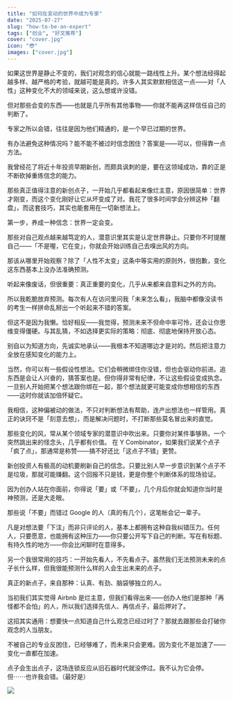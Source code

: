 ```yaml
---
title: "如何在变动的世界中成为专家"
date: "2025-07-27"
slug: "how-to-be-an-expert"
tags: ["创业", "好文推荐"]
cover: "cover.jpg"
icon: "😎"
images: ["cover.jpg"]
---
```

如果这世界是静止不变的，我们对观念的信心就能一路线性上升。某个想法经得起越多样、越严格的考验，就越可能是真的。许多人其实默默相信这一点——对「人性」这种变化不大的领域来说，这么想或许没错。



但对那些会变的东西——也就是几乎所有其他事物——你就不能再这样信任自己的判断了。



专家之所以会错，往往是因为他们精通的，是一个早已过期的世界。



有办法避免这种情况吗？能不能不被过时信念困住？答案是——可以，但得靠一点方法。



我曾经花了将近十年投资早期新创，而颇具讽刺的是，要在这领域成功，靠的正是不断砍掉重练信念的能力。



那些真正值得注意的新创点子，一开始几乎都看起来像烂主意，原因很简单：世界才刚变，而这个变化刚好让它从坏变成了对。我花了很多时间学会分辨这种「翻盘」，而这套技巧，其实也能套用在一切新想法上。



第一步，养成一种信念：世界一定会变。



那些对自己观点越来越笃定的人，潜意识里其实是认定世界静止。只要你不时提醒自己——「不是喔，它在变」，你就会开始训练自己去嗅出风的方向。



那该从哪里开始观察？除了「人性不太变」这条中等实用的原则外，很抱歉，变化这东西基本上没办法准确预测。



听起来像废话，但很重要：真正重要的变化，几乎从来都来自意料之外的方向。



所以我乾脆放弃预测。每次有人在访问里问我「未来怎么看」，我脑中都像没读书的考生一样拼命乱掰出一个听起来不错的答案。



但这不是因为我懒。恰好相反——我觉得，预测未来不但命中率可怜，还会让你思维变得僵硬。与其乱猜，不如选择更实际的策略：彻底、彻底地保持开放心态。



别自以为知道方向，先诚实地承认——我根本不知道哪边才是对的。然后把注意力全放在感知变化的能力上。



当然，你可以有一些假设性想法。它们会稍微绑住你没错，但也会驱动你前进。追东西是会让人兴奋的，猜答案也是。但你得非常有纪律，不让这些假设变成执念。
一旦别人开始把某个想法跟你绑在一起，那个想法就更可能变成你想相信的东西——这时你就该加倍怀疑它。



我相信，这种偏被动的做法，不只对判断想法有帮助，连产出想法也一样管用。真正的诀窍不是「刻意去想」，而是解决问题时，不打断那些莫名冒出来的直觉。



那些变化的风，常从某个领域专家的潜意识中吹出来。只要你对某件事够熟，一个突然跳出来的怪念头，几乎都有价值。
在 Y Combinator，如果我们说某个点子「疯了点」，那通常是称赞——搞不好还比「这点子不错」更赞。



新创投资人有极高的动机要刷新自己的信念。只要比别人早一步意识到某个点子不是垃圾，那就可能赚翻。这个回报不只是钱，更是你整个判断体系的现场验证。



因为创办人站在你面前，你得说「要」或「不要」，几个月后你就会知道你当时是神预测，还是大走眼。



那些说「不要」而错过 Google 的人（真的有几个），这笔帐会记一辈子。



凡是对想法要「下注」而非只评论的人，基本上都拥有这种自我纠错压力。任何人，只要愿意，也能拥有这种压力——你只要公开写下自己的判断。写在有标题、有持久性的地方——你会比闲聊时在意得多。



另一个我很常用的技巧：一开始先看人，不先看点子。虽然我们无法预测未来的点子长什么样，但我很能预测什么样的人会生出未来的点子。



真正的新点子，来自那种：认真、有劲、脑袋够独立的人。



当初我们其实觉得 Airbnb 是烂主意，但我们看得出来——创办人他们是那种「再怪都不会怕」的人，所以我们选择先信人、再信点子，最后押对了。



这招其实通用：想要快一点知道自己什么观念已经过时了？那就去跟那些会打破你观念的人当朋友。



不被自己的专业反困住，已经够难了，而未来只会更难。因为变化不是加速了——变化一直都在加速。



点子会生出点子，这场连锁反应从旧石器时代就没停过。我不认为它会停。
但⋯⋯也许我会错。（最好是）




![](https://prod-files-secure.s3.us-west-2.amazonaws.com/112d0858-5090-4d34-a606-b75eb8d65fd2/46476355-9cf3-4e99-9b7a-3531bc426380/1000202064.png?X-Amz-Algorithm=AWS4-HMAC-SHA256&X-Amz-Content-Sha256=UNSIGNED-PAYLOAD&X-Amz-Credential=ASIAZI2LB466TMQMD57R%2F20250817%2Fus-west-2%2Fs3%2Faws4_request&X-Amz-Date=20250817T191011Z&X-Amz-Expires=3600&X-Amz-Security-Token=IQoJb3JpZ2luX2VjEEcaCXVzLXdlc3QtMiJGMEQCIGwIYhh%2FqI26dCGW6kd%2BdyjO%2FbjAwwhg%2Fad9AypiOYcJAiB0UfTCiwiIX0pczUX04%2BjRWZ9zdQcVvoarX3eKdGSybyqIBAiQ%2F%2F%2F%2F%2F%2F%2F%2F%2F%2F8BEAAaDDYzNzQyMzE4MzgwNSIMwc6nF6dyx9lxL%2BDIKtwDwAL5JzR2MFhZCayFgpjTXAVJE9wWM3FKO0j29tJRMTTvn02EnhRXvseuxjV6STpSmPQ19W2zXWfTso2PYl98BqYaC5nXAu%2FDE4busB%2FtfJ9iZU7bahcGGYctNuH0y1oVk4iBFJUD9z3OmFg4wmS3k3iJ2uOl9bBmvTkQr7PQmvRD9KhP8EyJd690Jh8lxUyeXyUPkrDzf4dSGlsbkhP%2BYJlK1Os3o%2FJ4amGME9J63GEx78tOnd51lNX47H4NMN7F0i%2FD6CKR%2FlqoFG9xSxG%2BSP2biUejHWx2S1TeISXyvjCXvzq8dgEVbght4TNsVCVFceJg4qad0tO24UAYilqO05wtHVzAkR7MXgzgHtq6JKIeJwzl377atsScNkANSeCjNBmJgUi6nNyJZMikk2R1DVqfEbv1Hp9WzyhR3OLCo4tpil%2BLubBXXCMw7DMhxpTUw15CBZGQJ4fTBaHuaZ0NbWs7mQF5SJJEUJErtGpgXth3WMDVXM0TgnXaDwCDmCgkd2IEdemYuiQh34xoQRDQS%2BSa2peRBAxafNoYeXetwMNJHUlNfArxF3mtPy1V8Oy%2FDCH1Pyjm%2B45sBh7f3VhPUmQJAHI9NveLGv5EPech6tDjD53YaF9uLbIhq6Mw5t2HxQY6pgFvl%2BTPUYN1C%2BCi%2FoWgfsyTIjasN%2Fe%2Fy4l7xC3juANy4yW3ka5i0YbD5emTIGeCHEUN7wz%2BA7ClgufBApFToXjySEteJo0T3mKlJBwWRoKyUF9tCqX80ZNSJ0oKx64V8iPD9OkAV9dh5e5e6Ol2FtE%2F0QGDH3t0wCb5JK%2B5PKHDc5m6ukddCpVSHd6dBJEZGPSWtEYqc%2B2KCGqxPK4yy4fY%2Baop%2Fa6m&X-Amz-Signature=5e49481fcf58330a99372f5b7b2d927f82e2acb8dcb7f76989a4c46e170f79fe&X-Amz-SignedHeaders=host&x-amz-checksum-mode=ENABLED&x-id=GetObject)

